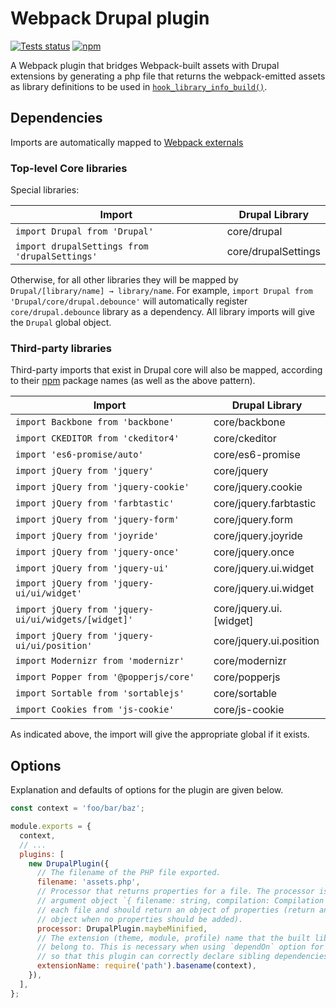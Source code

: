 # Webpack Drupal plugin

[![Tests status](https://github.com/wongjn/webpack-drupal-plugin/workflows/Tests/badge.svg)](https://github.com/wongjn/webpack-drupal-plugin/actions?query=workflow%3ATests)
[![npm](https://img.shields.io/npm/v/webpack-drupal-plugin)](https://npmjs.com/package/webpack-drupal-plugin)

A Webpack plugin that bridges Webpack-built assets with Drupal extensions by
generating a php file that returns the webpack-emitted assets as library
definitions to be used in [`hook_library_info_build()`](https://api.drupal.org/apis/hook_library_info_build).

## Dependencies

Imports are automatically mapped to [Webpack externals](https://webpack.js.org/configuration/externals)

### Top-level Core libraries

Special libraries:

| Import                                        | Drupal Library      |
| --------------------------------------------- | ------------------- |
| `import Drupal from 'Drupal'`                 | core/drupal         |
| `import drupalSettings from 'drupalSettings'` | core/drupalSettings |

Otherwise, for all other libraries they will be mapped by
`Drupal/[library/name] → library/name`. For example,
`import Drupal from 'Drupal/core/drupal.debounce'` will automatically register
`core/drupal.debounce` library as a dependency. All library imports will give
the `Drupal` global object.

### Third-party libraries

Third-party imports that exist in Drupal core will also be mapped, according to
their [npm](https://npmjs.com/) package names (as well as the above pattern).

| Import                                               | Drupal Library          |
| ---------------------------------------------------- | ----------------------- |
| `import Backbone from 'backbone'`                    | core/backbone           |
| `import CKEDITOR from 'ckeditor4'`                   | core/ckeditor           |
| `import 'es6-promise/auto'`                          | core/es6-promise        |
| `import jQuery from 'jquery'`                        | core/jquery             |
| `import jQuery from 'jquery-cookie'`                 | core/jquery.cookie      |
| `import jQuery from 'farbtastic'`                    | core/jquery.farbtastic  |
| `import jQuery from 'jquery-form'`                   | core/jquery.form        |
| `import jQuery from 'joyride'`                       | core/jquery.joyride     |
| `import jQuery from 'jquery-once'`                   | core/jquery.once        |
| `import jQuery from 'jquery-ui'`                     | core/jquery.ui.widget   |
| `import jQuery from 'jquery-ui/ui/widget'`           | core/jquery.ui.widget   |
| `import jQuery from 'jquery-ui/ui/widgets/[widget]'` | core/jquery.ui.[widget] |
| `import jQuery from 'jquery-ui/ui/position'`         | core/jquery.ui.position |
| `import Modernizr from 'modernizr'`                  | core/modernizr          |
| `import Popper from '@popperjs/core'`                | core/popperjs           |
| `import Sortable from 'sortablejs'`                  | core/sortable           |
| `import Cookies from 'js-cookie'`                    | core/js-cookie          |

As indicated above, the import will give the appropriate global if it exists.

## Options

Explanation and defaults of options for the plugin are given below.

```js
const context = 'foo/bar/baz';

module.exports = {
  context,
  // ...
  plugins: [
    new DrupalPlugin({
      // The filename of the PHP file exported.
      filename: 'assets.php',
      // Processor that returns properties for a file. The processor is given an
      // argument object `{ filename: string, compilation: Compilation }` for
      // each file and should return an object of properties (return an empty
      // object when no properties should be added).
      processor: DrupalPlugin.maybeMinified,
      // The extension (theme, module, profile) name that the built libraries
      // belong to. This is necessary when using `dependOn` option for entries
      // so that this plugin can correctly declare sibling dependencies.
      extensionName: require('path').basename(context),
    }),
  ],
};
```
